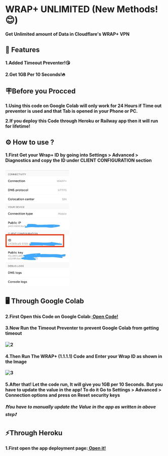 # WRAP+ UNLIMITED (New Methods!😊)
<b>Get Unlimited amount of Data in Cloudflare's WRAP+ VPN</b>
<h2>📑 Features</h2>
<h4>1.Added Timeout Preventer!😘</h4>
<h4>2.Get 1GB Per 10 Seconds!🔥</h4>
<h2>🪧Before you Procced</h2>
<p><b>1.Using this code on Google Colab will only work for 24 Hours if Time out preventer is used and that Tab is opened in your Phone or PC.</b></p>
<p><b>2.If you deploy this Code through Heroku or Railway app then it will run for lifetime!</b></p>
<h2><b>⚙️ How to use ?</h2>
<h4><b>1.First Get your Wrap+ ID by going into Settings > Advanced > Diagnostics and copy the ID under CLIENT CONFIGURATION section</b></h4>
<img src="Img/1.jpg" height="50%" width="40%" alt="1">
<h2><b>🖥️ Through Google Colab</b></h2>
<h4><b>2.First Open this Code on Google Colab:<a href="https://colab.research.google.com/github/TheCaduceus/WRAP-UNLIMITED-ADVANCED/blob/main/Wrap_Unlimited_Advanced.ipynb" alt="Open-Colab"> Open Code!</a>
<h4><b>3.Now Run the Timeout Preventer to prevent Google Colab from getting timeout</b></h4>
<img src="Img/2" alt="2">
<h4><b>4.Then Run The WRAP+ (1.1.1.1) Code and Enter your Wrap ID as shown in the Image</b></h4>
<img src="Img/3" alt="3">
<h4><b>5.After that! Let the code run, It will give you 1GB per 10 Seconds. But you have to update the value in the app! To do it Go to Settings > Advanced > Connection options and press on Reset security keys</b></h4>
<h4><b><i>❗You have to manually update the Value in the app as written in above step❗</i></b></p>
<h2><b>⚡Through Heroku</b></h2>
<h4><b>1.First open the app deployment page:<a href=""> Open it!</a></b></h4>
